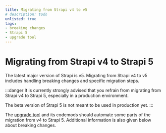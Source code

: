 ```yaml
---
title: Migrating from Strapi v4 to v5
# description: todo
unlisted: true
tags:
- breaking changes
- Strapi 5
- upgrade tool
---
```


# Migrating from Strapi v4 to Strapi 5

The latest major version of Strapi is v5. Migrating from Strapi v4 to v5 includes handling breaking changes and specific migration steps.

:::danger
It is currently strongly advised that you refrain from migrating from Strapi v4 to Strapi 5, especially in a production environment.

The beta version of Strapi 5 is not meant to be used in production yet.
:::

The [upgrade tool](/dev-docs/upgrade-tool) and its codemods should automate some parts of the migration from v4 to Strapi 5. Additional information is also given below about breaking changes.

<CustomDocCardsWrapper>
<CustomDocCard emoji="" title="v4 to v5 Breaking changes" description="Read more about the differences between Strapi v4 and v5 and the resulting breaking changes." link="/dev-docs/migration/v4-to-v5/breaking-changes" />
</CustomDocCardsWrapper>
